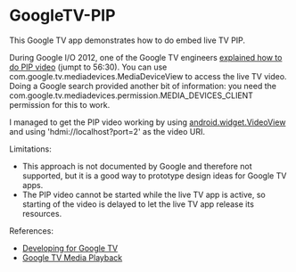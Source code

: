 GoogleTV-PIP
============

<p>This Google TV app demonstrates how to do embed live TV PIP. </p>

<p>During Google I/O 2012, one of the Google TV engineers <a href="https://www.youtube.com/watch?feature=player_embedded&v=bNbKpUqkOso">explained how to do PIP video</a> (jumpt to 56:30). 
You can use com.google.tv.mediadevices.MediaDeviceView to access the live TV video. 
Doing a Google search provided another bit of information: you need the com.google.tv.mediadevices.permission.MEDIA_DEVICES_CLIENT permission for this to work.</p>

<p>I managed to get the PIP video working by using <a href="http://developer.android.com/reference/android/widget/VideoView.html">android.widget.VideoView</a> and using 'hdmi://localhost?port=2' as the video URI.</p>

<p>Limitations:
<ul>
<li>This approach is not documented by Google and therefore not supported, but it is a good way to prototype design ideas for Google TV apps.</li>
<li>The PIP video cannot be started while the live TV app is active, so starting of the video is delayed to let the live TV app release its resources.</li>
</ul>
</p>

<p>References:
<ul>
<li><a href="https://developers.google.com/tv/">Developing for Google TV</a></li>
<li><a href="https://developers.google.com/tv/android/docs/gtv_media">Google TV Media Playback</a></li>
</ul>
</p>